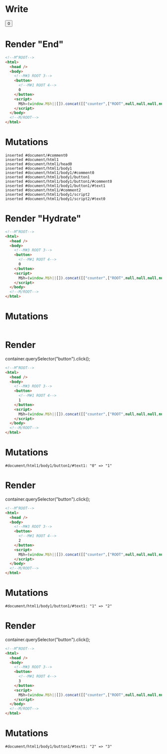 # Write
  <!M^ROOT><body><!M#3 ROOT 3><button><!M#1 ROOT 4>0</button></body><!M/ROOT><script>M$h=(window.M$h||[]).concat([["counter",["ROOT",null,null,null,null,0],3]])</script>


# Render "End"
```html
<!--M^ROOT-->
<html>
  <head />
  <body>
    <!--M#3 ROOT 3-->
    <button>
      <!--M#1 ROOT 4-->
      0
    </button>
    <script>
      M$h=(window.M$h||[]).concat([["counter",["ROOT",null,null,null,null,0],3]])
    </script>
  </body>
  <!--M/ROOT-->
</html>
```

# Mutations
```
inserted #document/#comment0
inserted #document/html1
inserted #document/html1/head0
inserted #document/html1/body1
inserted #document/html1/body1/#comment0
inserted #document/html1/body1/button1
inserted #document/html1/body1/button1/#comment0
inserted #document/html1/body1/button1/#text1
inserted #document/html1/#comment2
inserted #document/html1/body1/script2
inserted #document/html1/body1/script2/#text0
```


# Render "Hydrate"
```html
<!--M^ROOT-->
<html>
  <head />
  <body>
    <!--M#3 ROOT 3-->
    <button>
      <!--M#1 ROOT 4-->
      0
    </button>
    <script>
      M$h=(window.M$h||[]).concat([["counter",["ROOT",null,null,null,null,0],3]])
    </script>
  </body>
  <!--M/ROOT-->
</html>
```

# Mutations
```

```


# Render 
container.querySelector("button").click();

```html
<!--M^ROOT-->
<html>
  <head />
  <body>
    <!--M#3 ROOT 3-->
    <button>
      <!--M#1 ROOT 4-->
      1
    </button>
    <script>
      M$h=(window.M$h||[]).concat([["counter",["ROOT",null,null,null,null,0],3]])
    </script>
  </body>
  <!--M/ROOT-->
</html>
```

# Mutations
```
#document/html1/body1/button1/#text1: "0" => "1"
```


# Render 
container.querySelector("button").click();

```html
<!--M^ROOT-->
<html>
  <head />
  <body>
    <!--M#3 ROOT 3-->
    <button>
      <!--M#1 ROOT 4-->
      2
    </button>
    <script>
      M$h=(window.M$h||[]).concat([["counter",["ROOT",null,null,null,null,0],3]])
    </script>
  </body>
  <!--M/ROOT-->
</html>
```

# Mutations
```
#document/html1/body1/button1/#text1: "1" => "2"
```


# Render 
container.querySelector("button").click();

```html
<!--M^ROOT-->
<html>
  <head />
  <body>
    <!--M#3 ROOT 3-->
    <button>
      <!--M#1 ROOT 4-->
      3
    </button>
    <script>
      M$h=(window.M$h||[]).concat([["counter",["ROOT",null,null,null,null,0],3]])
    </script>
  </body>
  <!--M/ROOT-->
</html>
```

# Mutations
```
#document/html1/body1/button1/#text1: "2" => "3"
```